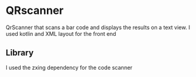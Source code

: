 # QRscanner
QrScanner that scans a bar code and displays the results on a text view. I used kotlin and XML layout for the front end
## Library
I used the zxing dependency for the code scanner



